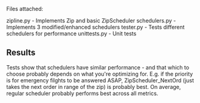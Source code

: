 Files attached:

zipline.py - Implements Zip and basic ZipScheduler
schedulers.py - Implements 3 modified/enhanced schedulers
tester.py - Tests different schedulers for performance
unittests.py - Unit tests


Results
-------

Tests show that schedulers have similar performance - and that which to choose probably depends on what you're optimizing for. E.g. if the priority is for emergency filghts to be answered ASAP, ZipScheduler_NextOrd (just takes the next order in range of the zip) is probably best. On average, regular scheduler probably performs best across all metrics.
